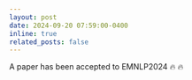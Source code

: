 ```yaml
---
layout: post
date: 2024-09-20 07:59:00-0400
inline: true
related_posts: false
---
```


A paper has been accepted to EMNLP2024 🔥 🔥
